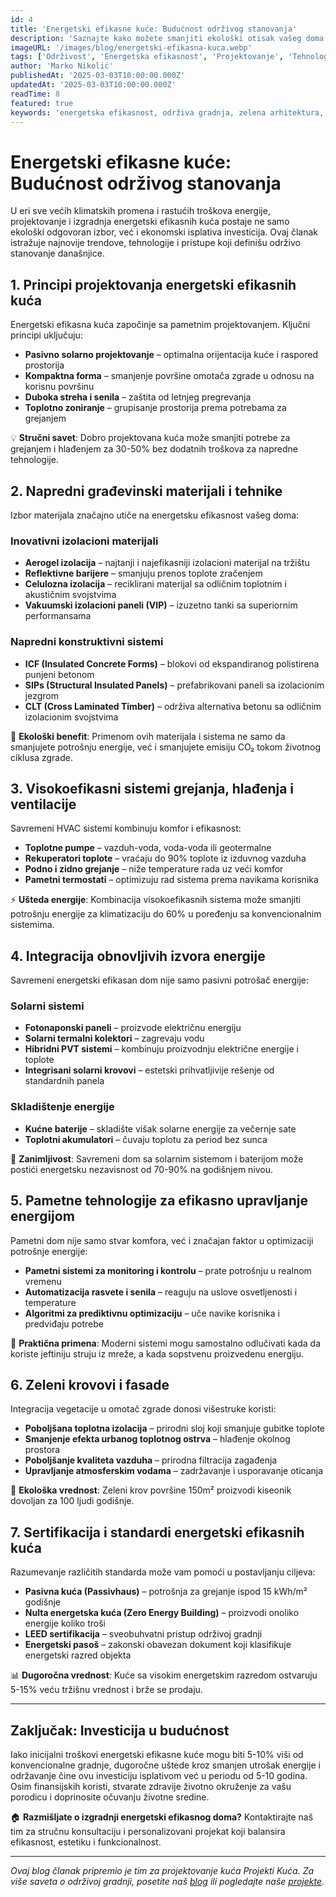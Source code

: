 ```yaml
---
id: 4
title: 'Energetski efikasne kuće: Budućnost održivog stanovanja'
description: 'Saznajte kako možete smanjiti ekološki otisak vašeg doma i uštedeti na računima kroz pametno projektovanje i moderne tehnologije.'
imageURL: '/images/blog/energetski-efikasna-kuca.webp'
tags: ['Održivost', 'Energetska efikasnost', 'Projektovanje', 'Tehnologija']
author: 'Marko Nikolić'
publishedAt: '2025-03-03T10:00:00.000Z'
updatedAt: '2025-03-03T10:00:00.000Z'
readTime: 8
featured: true
keywords: 'energetska efikasnost, održiva gradnja, zelena arhitektura, pasivne kuće, solarni paneli, pametni domovi'
---
```


# Energetski efikasne kuće: Budućnost održivog stanovanja

U eri sve većih klimatskih promena i rastućih troškova energije, projektovanje i izgradnja energetski efikasnih kuća postaje ne samo ekološki odgovoran izbor, već i ekonomski isplativa investicija. Ovaj članak istražuje najnovije trendove, tehnologije i pristupe koji definišu održivo stanovanje današnjice.

## 1. Principi projektovanja energetski efikasnih kuća

Energetski efikasna kuća započinje sa pametnim projektovanjem. Ključni principi uključuju:

- **Pasivno solarno projektovanje** – optimalna orijentacija kuće i raspored prostorija
- **Kompaktna forma** – smanjenje površine omotača zgrade u odnosu na korisnu površinu
- **Duboka streha i senila** – zaštita od letnjeg pregrevanja
- **Toplotno zoniranje** – grupisanje prostorija prema potrebama za grejanjem

💡 **Stručni savet**: Dobro projektovana kuća može smanjiti potrebe za grejanjem i hlađenjem za 30-50% bez dodatnih troškova za napredne tehnologije.

## 2. Napredni građevinski materijali i tehnike

Izbor materijala značajno utiče na energetsku efikasnost vašeg doma:

### Inovativni izolacioni materijali

- **Aerogel izolacija** – najtanji i najefikasniji izolacioni materijal na tržištu
- **Reflektivne barijere** – smanjuju prenos toplote zračenjem
- **Celulozna izolacija** – reciklirani materijal sa odličnim toplotnim i akustičnim svojstvima
- **Vakuumski izolacioni paneli (VIP)** – izuzetno tanki sa superiornim performansama

### Napredni konstruktivni sistemi

- **ICF (Insulated Concrete Forms)** – blokovi od ekspandiranog polistirena punjeni betonom
- **SIPs (Structural Insulated Panels)** – prefabrikovani paneli sa izolacionim jezgrom
- **CLT (Cross Laminated Timber)** – održiva alternativa betonu sa odličnim izolacionim svojstvima

🌿 **Ekološki benefit**: Primenom ovih materijala i sistema ne samo da smanjujete potrošnju energije, već i smanjujete emisiju CO₂ tokom životnog ciklusa zgrade.

## 3. Visokoefikasni sistemi grejanja, hlađenja i ventilacije

Savremeni HVAC sistemi kombinuju komfor i efikasnost:

- **Toplotne pumpe** – vazduh-voda, voda-voda ili geotermalne
- **Rekuperatori toplote** – vraćaju do 90% toplote iz izduvnog vazduha
- **Podno i zidno grejanje** – niže temperature rada uz veći komfor
- **Pametni termostati** – optimizuju rad sistema prema navikama korisnika

⚡ **Ušteda energije**: Kombinacija visokoefikasnih sistema može smanjiti potrošnju energije za klimatizaciju do 60% u poređenju sa konvencionalnim sistemima.

## 4. Integracija obnovljivih izvora energije

Savremeni energetski efikasan dom nije samo pasivni potrošač energije:

### Solarni sistemi

- **Fotonaponski paneli** – proizvode električnu energiju
- **Solarni termalni kolektori** – zagrevaju vodu
- **Hibridni PVT sistemi** – kombinuju proizvodnju električne energije i toplote
- **Integrisani solarni krovovi** – estetski prihvatljivije rešenje od standardnih panela

### Skladištenje energije

- **Kućne baterije** – skladište višak solarne energije za večernje sate
- **Toplotni akumulatori** – čuvaju toplotu za period bez sunca

🔋 **Zanimljivost**: Savremeni dom sa solarnim sistemom i baterijom može postići energetsku nezavisnost od 70-90% na godišnjem nivou.

## 5. Pametne tehnologije za efikasno upravljanje energijom

Pametni dom nije samo stvar komfora, već i značajan faktor u optimizaciji potrošnje energije:

- **Pametni sistemi za monitoring i kontrolu** – prate potrošnju u realnom vremenu
- **Automatizacija rasvete i senila** – reaguju na uslove osvetljenosti i temperature
- **Algoritmi za prediktivnu optimizaciju** – uče navike korisnika i predviđaju potrebe

📱 **Praktična primena**: Moderni sistemi mogu samostalno odlučivati kada da koriste jeftiniju struju iz mreže, a kada sopstvenu proizvedenu energiju.

## 6. Zeleni krovovi i fasade

Integracija vegetacije u omotač zgrade donosi višestruke koristi:

- **Poboljšana toplotna izolacija** – prirodni sloj koji smanjuje gubitke toplote
- **Smanjenje efekta urbanog toplotnog ostrva** – hlađenje okolnog prostora
- **Poboljšanje kvaliteta vazduha** – prirodna filtracija zagađenja
- **Upravljanje atmosferskim vodama** – zadržavanje i usporavanje oticanja

🌱 **Ekološka vrednost**: Zeleni krov površine 150m² proizvodi kiseonik dovoljan za 100 ljudi godišnje.

## 7. Sertifikacija i standardi energetski efikasnih kuća

Razumevanje različitih standarda može vam pomoći u postavljanju ciljeva:

- **Pasivna kuća (Passivhaus)** – potrošnja za grejanje ispod 15 kWh/m² godišnje
- **Nulta energetska kuća (Zero Energy Building)** – proizvodi onoliko energije koliko troši
- **LEED sertifikacija** – sveobuhvatni pristup održivoj gradnji
- **Energetski pasoš** – zakonski obavezan dokument koji klasifikuje energetski razred objekta

📊 **Dugoročna vrednost**: Kuće sa visokim energetskim razredom ostvaruju 5-15% veću tržišnu vrednost i brže se prodaju.

---

## Zaključak: Investicija u budućnost

Iako inicijalni troškovi energetski efikasne kuće mogu biti 5-10% viši od konvencionalne gradnje, dugoročne uštede kroz smanjen utrošak energije i održavanje čine ovu investiciju isplativom već u periodu od 5-10 godina. Osim finansijskih koristi, stvarate zdravije životno okruženje za vašu porodicu i doprinosite očuvanju životne sredine.

🏠 **Razmišljate o izgradnji energetski efikasnog doma?** Kontaktirajte naš tim za stručnu konsultaciju i personalizovani projekat koji balansira efikasnost, estetiku i funkcionalnost.

---

_Ovaj blog članak pripremio je tim za projektovanje kuća Projekti Kuća. Za više saveta o održivoj gradnji, posetite naš [blog](/blog) ili pogledajte naše [projekte](/projekti-kuce)._
